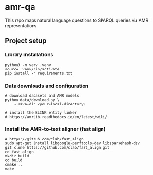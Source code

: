 # amr-qa
This repo maps natural language questions to SPARQL queries via AMR representations

## Project setup
### Library installations
```
python3 -m venv .venv
source .venv/bin/activate
pip install -r requirements.txt
```

### Data downloads and configuration
```
# download datasets and AMR models
python data/download.py \
    --save-dir <your-local-directory>

# install the BLINK entity linker
# https://amrlib.readthedocs.io/en/latest/wiki/ 
```

### Install the AMR-to-text aligner (fast align)
```
# https://github.com/clab/fast_align
sudo apt-get install libgoogle-perftools-dev libsparsehash-dev
git clone https://github.com/clab/fast_align.git
cd fast_align
mkdir build
cd build
cmake ..
make
```
